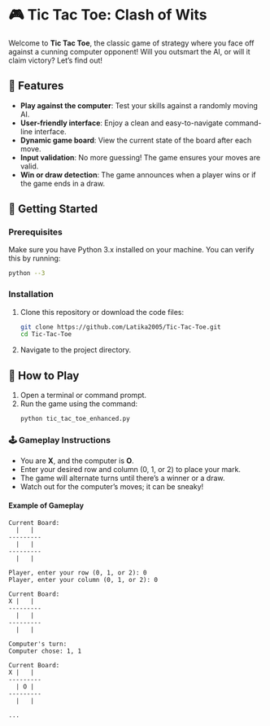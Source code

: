 
# 🎮 Tic Tac Toe: Clash of Wits

Welcome to **Tic Tac Toe**, the classic game of strategy where you face off against a cunning computer opponent! Will you outsmart the AI, or will it claim victory? Let’s find out!

## 🌟 Features

- **Play against the computer**: Test your skills against a randomly moving AI.
- **User-friendly interface**: Enjoy a clean and easy-to-navigate command-line interface.
- **Dynamic game board**: View the current state of the board after each move.
- **Input validation**: No more guessing! The game ensures your moves are valid.
- **Win or draw detection**: The game announces when a player wins or if the game ends in a draw.

## 🚀 Getting Started

### Prerequisites

Make sure you have Python 3.x installed on your machine. You can verify this by running:

```bash
python --3
```

### Installation

1. Clone this repository or download the code files:
   ```bash
   git clone https://github.com/Latika2005/Tic-Tac-Toe.git
   cd Tic-Tac-Toe
   ```

2. Navigate to the project directory.

## 🎉 How to Play

1. Open a terminal or command prompt.
2. Run the game using the command:
   ```bash
   python tic_tac_toe_enhanced.py
   ```

### 🕹️ Gameplay Instructions

- You are **X**, and the computer is **O**.
- Enter your desired row and column (0, 1, or 2) to place your mark.
- The game will alternate turns until there’s a winner or a draw.
- Watch out for the computer’s moves; it can be sneaky!

#### Example of Gameplay

```
Current Board:
  |   |  
---------
  |   |  
---------
  |   |  

Player, enter your row (0, 1, or 2): 0
Player, enter your column (0, 1, or 2): 0

Current Board:
X |   |  
---------
  |   |  
---------
  |   |  

Computer's turn:
Computer chose: 1, 1

Current Board:
X |   |  
---------
  | O |  
---------
  |   |  

...
```

